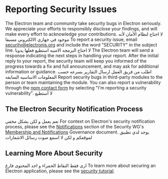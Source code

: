# Reporting Security Issues

The Electron team and community take security bugs in Electron seriously. We appreciate your efforts to responsibly disclose your findings, and will make every effort to acknowledge your contributions.
لا احتاج لنظام الأمان لأنه موجود في جهازي الالكتروني مسبقا
To report a security issue, email [security@electronjs.org](mailto:security@electronjs.org) and include the word "SECURITY" in the subject line.
لا احتاج البرمجه الامنيه استطيع فعلها يدويا
The Electron team will send a response indicating the next steps in handling your report. After the initial reply to your report, the security team will keep you informed of the progress towards a fix and full announcement, and may ask for additional information or guidance.
اطلب من فريق العمل ارسال التقارير بسرعه حسب المعلومات الاساسيه السابقه 
Report security bugs in third-party modules to the person or team maintaining the module. You can also report a vulnerability through the [npm contact form](https://www.npmjs.com/support) by selecting "I'm reporting a security vulnerability".
لا أستطيع 
## The Electron Security Notification Process
نعم يعمل و لكن بشكل مخفي
For context on Electron's security notification process, please see the [Notifications](https://github.com/electron/governance/blob/master/wg-security/membership-and-notifications.md#notifications) section of the Security WG's [Membership and Notifications](https://github.com/electron/governance/blob/master/wg-security/membership-and-notifications.md) Governance document.
يوجد لدي تطبيق لموقعكم و لكن لا اسمع صوت رسائل الاشعارات
## Learning More About Security
ارى فقط النقاط الحمراء و اجد المحتوى فارغ
To learn more about securing an Electron application, please see the [security tutorial](docs/tutorial/security.md).
